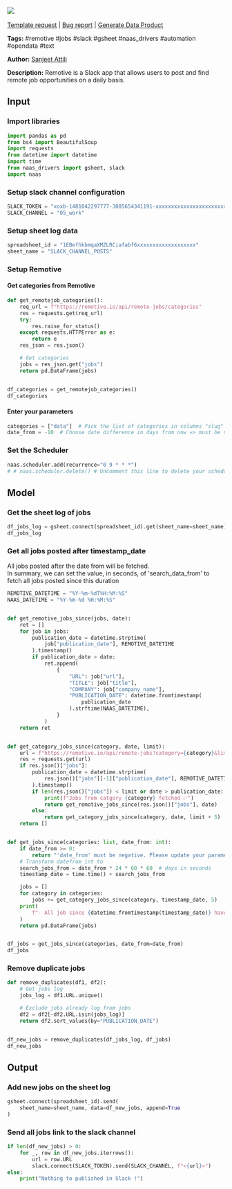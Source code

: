 <a href="https://app.naas.ai/user-redirect/naas/downloader?url=https://raw.githubusercontent.com/jupyter-naas/awesome-notebooks/master/Remotive/Remotive_Post_daily_jobs_on_slack.ipynb" target="_parent"><img src="https://naasai-public.s3.eu-west-3.amazonaws.com/Open_in_Naas_Lab.svg"/></a><br><br><a href="https://github.com/jupyter-naas/awesome-notebooks/issues/new?assignees=&labels=&template=template-request.md&title=Tool+-+Action+of+the+notebook+">Template request</a> | <a href="https://github.com/jupyter-naas/awesome-notebooks/issues/new?assignees=&labels=bug&template=bug_report.md&title=Remotive+-+Post+daily+jobs+on+slack:+Error+short+description">Bug report</a> | <a href="https://app.naas.ai/user-redirect/naas/downloader?url=https://raw.githubusercontent.com/jupyter-naas/awesome-notebooks/master/Naas/Naas_Start_data_product.ipynb" target="_parent">Generate Data Product</a>

**Tags:** #remotive #jobs #slack #gsheet #naas_drivers #automation #opendata #text

**Author:** [Sanjeet Attili](https://www.linkedin.com/in/sanjeet-attili-760bab190/)

**Description:** Remotive is a Slack app that allows users to post and find remote job opportunities on a daily basis.

## Input

### Import libraries


```python
import pandas as pd
from bs4 import BeautifulSoup
import requests
from datetime import datetime
import time
from naas_drivers import gsheet, slack
import naas
```

### Setup slack channel configuration


```python
SLACK_TOKEN = "xoxb-1481042297777-3085654341191-xxxxxxxxxxxxxxxxxxxxxxxxx"
SLACK_CHANNEL = "05_work"
```

### Setup sheet log data


```python
spreadsheet_id = "1EBefhkbmqaXMZLRCiafabf6xxxxxxxxxxxxxxxxxxx"
sheet_name = "SLACK_CHANNEL_POSTS"
```

### Setup Remotive

#### Get categories from Remotive


```python
def get_remotejob_categories():
    req_url = f"https://remotive.io/api/remote-jobs/categories"
    res = requests.get(req_url)
    try:
        res.raise_for_status()
    except requests.HTTPError as e:
        return e
    res_json = res.json()

    # Get categories
    jobs = res_json.get("jobs")
    return pd.DataFrame(jobs)


df_categories = get_remotejob_categories()
df_categories
```

#### Enter your parameters


```python
categories = ["data"]  # Pick the list of categories in columns "slug"
date_from = -10  # Choose date difference in days from now => must be negative
```

### Set the Scheduler


```python
naas.scheduler.add(recurrence="0 9 * * *")
# # naas.scheduler.delete() # Uncomment this line to delete your scheduler if needed
```

## Model

### Get the sheet log of jobs


```python
df_jobs_log = gsheet.connect(spreadsheet_id).get(sheet_name=sheet_name)
df_jobs_log
```

### Get all jobs posted after timestamp_date

All jobs posted after the date from will be fetched.<br>
In summary, we can set the value, in seconds, of 'search_data_from' to fetch all jobs posted since this duration


```python
REMOTIVE_DATETIME = "%Y-%m-%dT%H:%M:%S"
NAAS_DATETIME = "%Y-%m-%d %H:%M:%S"


def get_remotive_jobs_since(jobs, date):
    ret = []
    for job in jobs:
        publication_date = datetime.strptime(
            job["publication_date"], REMOTIVE_DATETIME
        ).timestamp()
        if publication_date > date:
            ret.append(
                {
                    "URL": job["url"],
                    "TITLE": job["title"],
                    "COMPANY": job["company_name"],
                    "PUBLICATION_DATE": datetime.fromtimestamp(
                        publication_date
                    ).strftime(NAAS_DATETIME),
                }
            )
    return ret


def get_category_jobs_since(category, date, limit):
    url = f"https://remotive.io/api/remote-jobs?category={category}&limit={limit}"
    res = requests.get(url)
    if res.json()["jobs"]:
        publication_date = datetime.strptime(
            res.json()["jobs"][-1]["publication_date"], REMOTIVE_DATETIME
        ).timestamp()
        if len(res.json()["jobs"]) < limit or date > publication_date:
            print(f"Jobs from catgory {category} fetched ✅")
            return get_remotive_jobs_since(res.json()["jobs"], date)
        else:
            return get_category_jobs_since(category, date, limit + 5)
    return []


def get_jobs_since(categories: list, date_from: int):
    if date_from >= 0:
        return "'date_from' must be negative. Please update your parameter."
    # Transform datefrom int to
    search_jobs_from = date_from * 24 * 60 * 60  # days in seconds
    timestamp_date = time.time() + search_jobs_from

    jobs = []
    for category in categories:
        jobs += get_category_jobs_since(category, timestamp_date, 5)
    print(
        f"- All job since {datetime.fromtimestamp(timestamp_date)} have been fetched -"
    )
    return pd.DataFrame(jobs)


df_jobs = get_jobs_since(categories, date_from=date_from)
df_jobs
```

### Remove duplicate jobs


```python
def remove_duplicates(df1, df2):
    # Get jobs log
    jobs_log = df1.URL.unique()

    # Exclude jobs already log from jobs
    df2 = df2[~df2.URL.isin(jobs_log)]
    return df2.sort_values(by="PUBLICATION_DATE")


df_new_jobs = remove_duplicates(df_jobs_log, df_jobs)
df_new_jobs
```

## Output

### Add new jobs on the sheet log


```python
gsheet.connect(spreadsheet_id).send(
    sheet_name=sheet_name, data=df_new_jobs, append=True
)
```

### Send all jobs link to the slack channel


```python
if len(df_new_jobs) > 0:
    for _, row in df_new_jobs.iterrows():
        url = row.URL
        slack.connect(SLACK_TOKEN).send(SLACK_CHANNEL, f"<{url}>")
else:
    print("Nothing to published in Slack !")
```
